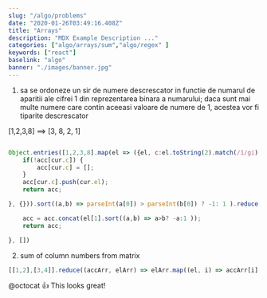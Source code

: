 ```yaml
---
slug: "/algo/problems"
date: "2020-01-26T03:49:16.408Z"
title: "Arrays"
description: "MDX Example Description ..."
categories: ["algo/arrays/sum","algo/regex" ]
keywords: ["react"]
baselink: "algo"
banner: "./images/banner.jpg"
---
```



1. sa se ordoneze un sir de numere  descrescator in functie de numarul de aparitii ale cifrei 1 din reprezentarea binara a numarului;
daca sunt mai multe numere care contin aceeasi valoare de numere de 1, acestea vor fi tiparite descrescator

[1,2,3,8] ==> [3, 8, 2, 1]

```javascript

Object.entries([1,2,3,8].map(el => ({el, c:el.toString(2).match(/1/gi).length })).reduce((acc, cur) => {
    if(!acc[cur.c]) {
        acc[cur.c] = [];
    }
    acc[cur.c].push(cur.el); 
    return acc;

}, {})).sort((a,b) => parseInt(a[0]) > parseInt(b[0]) ? -1: 1 ).reduce((acc, el) => {

    acc = acc.concat(el[1].sort((a,b) => a>b? -a:1 ));
    return acc;

}, [])
```


2. sum of column numbers from matrix
```javascript
[[1,2],[3,4]].reduce((accArr, elArr) => elArr.map((el, i) => accArr[i] += el ))
```

@octocat :+1: This looks great!

